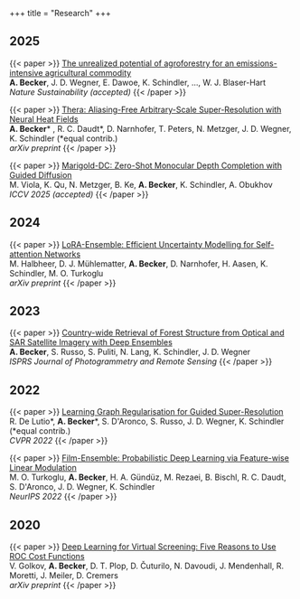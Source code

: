 +++
title = "Research"
+++

## 2025

{{< paper >}}
[The unrealized potential of agroforestry for an emissions-intensive agricultural commodity](https://arxiv.org/abs/2410.20882)\
**A. Becker**, J. D. Wegner, E. Dawoe, K. Schindler, ..., W. J. Blaser-Hart\
*Nature Sustainability (accepted)*
{{< /paper >}}

{{< paper >}}
[Thera: Aliasing-Free Arbitrary-Scale Super-Resolution with Neural Heat Fields](https://arxiv.org/abs/2311.17643)\
**A. Becker*** , R. C. Daudt*, D. Narnhofer, T. Peters, N. Metzger, J. D. Wegner, K. Schindler (*equal contrib.)\
*arXiv preprint*
{{< /paper >}}

{{< paper >}}
[Marigold-DC: Zero-Shot Monocular Depth Completion with Guided Diffusion](https://arxiv.org/abs/2412.13389)\
M. Viola, K. Qu, N. Metzger, B. Ke, **A. Becker**, K. Schindler, A. Obukhov\
*ICCV 2025 (accepted)*
{{< /paper >}}

## 2024

{{< paper >}}
[LoRA-Ensemble: Efficient Uncertainty Modelling for Self-attention Networks](https://arxiv.org/abs/2405.14438)\
M. Halbheer, D. J. Mühlematter, **A. Becker**, D. Narnhofer, H. Aasen, K. Schindler, M. O. Turkoglu\
*arXiv preprint*
{{< /paper >}}

## 2023

{{< paper >}}
[Country-wide Retrieval of Forest Structure from Optical and SAR Satellite Imagery with Deep Ensembles](https://www.sciencedirect.com/science/article/pii/S0924271622003045)\
**A. Becker**, S. Russo, S. Puliti, N. Lang, K. Schindler, J. D. Wegner\
*ISPRS Journal of Photogrammetry and Remote Sensing*
{{< /paper >}}

## 2022

{{< paper >}}
[Learning Graph Regularisation for Guided Super-Resolution](https://openaccess.thecvf.com/content/CVPR2022/html/de_Lutio_Learning_Graph_Regularisation_for_Guided_Super-Resolution_CVPR_2022_paper.html)\
R. De Lutio*, **A. Becker***, S. D'Aronco, S. Russo, J. D. Wegner, K. Schindler (*equal contrib.)\
*CVPR 2022*
{{< /paper >}}

{{< paper >}}
[Film-Ensemble: Probabilistic Deep Learning via Feature-wise Linear Modulation](https://proceedings.neurips.cc/paper_files/paper/2022/hash/8bd31288ad8e9a31d519fdeede7ee47d-Abstract-Conference.html)\
M. O. Turkoglu, **A. Becker**, H. A. Gündüz, M. Rezaei, B. Bischl, R. C. Daudt, S. D'Aronco, J. D. Wegner, K. Schindler\
*NeurIPS 2022*
{{< /paper >}}

## 2020

{{< paper >}}
[Deep Learning for Virtual Screening: Five Reasons to Use ROC Cost Functions](https://arxiv.org/abs/2007.07029)\
V. Golkov, **A. Becker**, D. T. Plop, D. Čuturilo, N. Davoudi, J. Mendenhall, R. Moretti, J. Meiler, D. Cremers\
*arXiv preprint*
{{< /paper >}}
